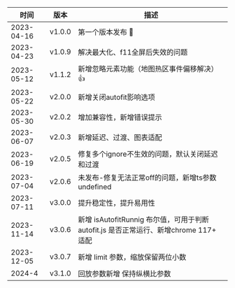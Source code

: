 
| 时间       | 版本   | 描述                                                         |
| ---------- | ------ | ------------------------------------------------------------ |
| 2023-04-16 | v1.0.0 | 第一个版本发布 🥳                                             |
| 2023-04-23 | v1.0.9 | 解决最大化、f11全屏后失效的问题                              |
| 2023-05-12 | v1.1.2 | 新增忽略元素功能（地图热区事件偏移解决）👍                    |
| 2023-05-22 | v2.0.0 | 新增关闭autofit影响选项                                      |
| 2023-05-30 | v2.0.2 | 增加兼容性，新增错误提示                                     |
| 2023-06-07 | v2.0.3 | 新增延迟、过渡、图表适配                                     |
| 2023-06-19 | v2.0.5 | 修复多个ignore不生效的问题，默认关闭延迟和过渡               |
| 2023-07-04 | v2.0.6 | 未发布-修复无法正常off的问题，新增ts参数undefined            |
| 2023-07-11 | v3.0.0 | 提升稳定性，提升易用性                                       |
| 2023-11-14 | v3.0.6 | 新增 isAutofitRunnig 布尔值，可用于判断 autofit.js 是否正常运行、新增chrome 117+ 适配 |
| 2023-12-05 | v3.0.7 | 新增 limit 参数，缩放保留两位小数                            |
| 2024-4     | v3.1.0 | 回放参数新增 保持纵横比参数                                  |
